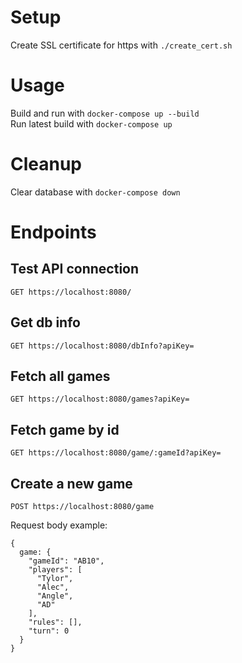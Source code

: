 <!-- # pizzabox-api -->

# Setup

Create SSL certificate for https with `./create_cert.sh`<br/>

# Usage

Build and run with `docker-compose up --build`<br/>
Run latest build with `docker-compose up`

# Cleanup

Clear database with `docker-compose down`

# Endpoints

## Test API connection

`GET https://localhost:8080/`

## Get db info

`GET https://localhost:8080/dbInfo?apiKey=`

## Fetch all games

`GET https://localhost:8080/games?apiKey=`

## Fetch game by id

`GET https://localhost:8080/game/:gameId?apiKey=`

## Create a new game

`POST https://localhost:8080/game`

Request body example: 
```
{
  game: {
    "gameId": "AB10",
    "players": [
      "Tylor",
      "Alec",
      "Angle",
      "AD"
    ],
    "rules": [],
    "turn": 0
  }
}
```